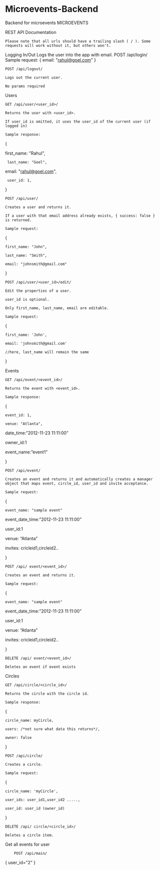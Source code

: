 Microevents-Backend
===================

Backend for microevents
MICROEVENTS 

REST API Documentation 

    Please note that all urls should have a trailing slash ( / ). Some requests will work without it, but others won't. 

Logging In/Out 
    Logs the user into the app with email. 
    POST /api/login/ 
    Sample request: 
    { 
        email: "rahul@goel.com" 
    } 

    POST /api/logout/  

    Logs out the current user. 

    No params required 

Users 

    GET /api/user/<user_id>/ 

    Returns the user with <user_id>.  

    If user_id is omitted, it uses the user_id of the current user (if logged in) 

    Sample response: 

{ 

   first_name: "Rahul", 

     last_name: "Goel", 

   email: "rahul@goel.com", 

     user_id: 1, 

} 

    POST /api/user/ 

    Creates a user and returns it. 

    If a user with that email address already exists, { success: false } is returned. 

    Sample request: 

{ 

    first_name: "John", 

    last_name: "Smith", 

    email: "johnsmith@gmail.com" 

} 

    POST /api/user/<user_id>/edit/ 

    Edit the properties of a user. 

    user_id is optional. 

    Only first_name, last_name, email are editable. 

    Sample request: 

{ 

    first_name: 'John', 

    email: 'johnsmith@gmail.com' 

    //here, last_name will remain the same 

} 

 

Events 

    GET /api/event/<event_id>/  

    Returns the event with <event_id>. 

    Sample response: 

{ 

    event_id: 1, 

    venue: "Atlanta", 

  date_time:”2012-11-23 11:11:00” 

  owner_id:1 

  event_name:”event1” 

} 

    POST /api/event/  

    Creates an event and returns it and automatically creates a manager object that maps event, circle_id, user_id and invite acceptance. 

    Sample request: 

{ 

    event_name: "sample event" 

  event_date_time:”2012-11-23 11:11:00” 

  user_id:1 

  venue: “Atlanta” 

  invites: cricleid1,circleid2.. 

} 

    POST /api/ event/<event_id>/ 

    Creates an event and returns it. 

    Sample request: 

{ 

    event_name: "sample event" 

  event_date_time:”2012-11-23 11:11:00” 

  user_id:1 

  venue: “Atlanta” 

  invites: cricleid1,circleid2.. 

} 

    DELETE /api/ event/<event_id>/ 

    Deletes an event if event exists 

Circles 

    GET /api/circle/<circle_id>/ 

    Returns the circle with the circle id. 

    Sample response: 

{ 

    circle_name: myCircle, 

    users: /*not sure what data this returns*/, 

    owner: false 

} 

    POST /api/circle/ 

    Creates a circle. 

    Sample request: 

{ 

    circle_name: 'myCircle', 

    user_ids: user_id1,user_id2 ....., 

    user_id: user_id (owner_id) 

} 

    DELETE /api/ circle/<circle_id>/ 

    Deletes a circle item. 

 

 
Get all events for user

    
        POST /api/main/
 
{
    user_id="2"
}
 

 
